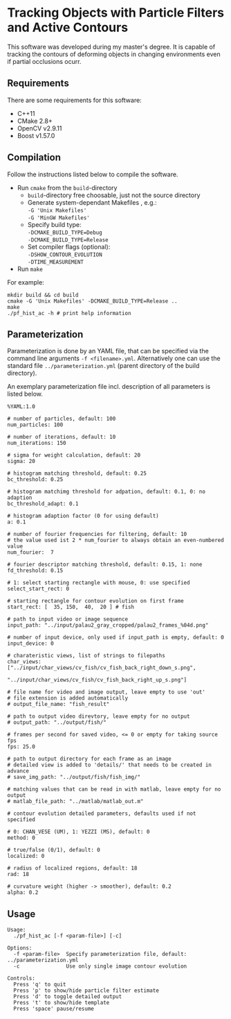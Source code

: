 # Tracking Objects with Particle Filters and Active Contours

This software was developed during my master's degree.
It is capable of tracking the contours of deforming objects in changing environments even if partial occlusions ocurr.

## Requirements

There are some requirements for this software:

* C++11
* CMake 2.8+
* OpenCV v2.9.11
* Boost v1.57.0

## Compilation

Follow the instructions listed below to compile the software.

* Run <code>cmake</code> from the <code>build</code>-directory 
    * <code>build</code>-directory free choosable, just not the source directory
    * Generate system-dependant Makefiles , e.g.:  
    <code>-G 'Unix Makefiles'</code>  
    <code>-G 'MinGW Makefiles'</code>
    * Specify build type:  
    <code>-DCMAKE_BUILD_TYPE=Debug</code>  
    <code>-DCMAKE_BUILD_TYPE=Release</code>
    * Set compiler flags (optional):  
    <code>-DSHOW_CONTOUR_EVOLUTION</code>  
    <code>-DTIME_MEASUREMENT</code>
* Run <code>make</code>

For example:

```
mkdir build && cd build
cmake -G 'Unix Makefiles' -DCMAKE_BUILD_TYPE=Release ..
make
./pf_hist_ac -h # print help information
```

## Parameterization

Parameterization is done by an YAML file, that can be specified via the command line arguments <code>-f \<filename\>.yml</code>.
Alternatively one can use the standard file <code>../parameterization.yml</code> (parent directory of the build directory).

An exemplary parameterization file incl. description of all parameters is listed below.

```
%YAML:1.0

# number of particles, default: 100
num_particles: 100

# number of iterations, default: 10
num_iterations: 150

# sigma for weight calculation, default: 20
sigma: 20

# histogram matching threshold, default: 0.25
bc_threshold: 0.25

# histogram matchimg threshold for adpation, default: 0.1, 0: no adaption
bc_threshold_adapt: 0.1

# histogram adaption factor (0 for using default)
a: 0.1

# number of fourier frequencies for filtering, default: 10
# the value used ist 2 * num_fourier to always obtain an even-numbered value
num_fourier:  7

# fourier descriptor matching threshold, default: 0.15, 1: none
fd_threshold: 0.15

# 1: select starting rectangle with mouse, 0: use specified
select_start_rect: 0

# starting rectangle for contour evolution on first frame
start_rect: [  35, 150,  40,  20 ] # fish

# path to input video or image sequence
input_path: "../input/palau2_gray_cropped/palau2_frames_%04d.png"

# number of input device, only used if input_path is empty, default: 0
input_device: 0

# charateristic views, list of strings to filepaths
char_views: ["../input/char_views/cv_fish/cv_fish_back_right_down_s.png",
             "../input/char_views/cv_fish/cv_fish_back_right_up_s.png"]

# file name for video and image output, leave empty to use 'out'
# file extension is added automatically
# output_file_name: "fish_result"

# path to output video direvtory, leave empty for no output
# output_path: "../output/fish/"

# frames per second for saved video, <= 0 or empty for taking source fps
fps: 25.0

# path to output directory for each frame as an image
# detailed view is added to 'details/' that needs to be created in advance
# save_img_path: "../output/fish/fish_img/"

# matching values that can be read in with matlab, leave empty for no output
# matlab_file_path: "../matlab/matlab_out.m"

# contour evolution detailed parameters, defaults used if not specified

# 0: CHAN_VESE (UM), 1: YEZZI (MS), default: 0
method: 0  

# true/false (0/1), default: 0               
localized: 0

# radius of localized regions, default: 18
rad: 18  

# curvature weight (higher -> smoother), default: 0.2
alpha: 0.2
```

## Usage

```
Usage:
  ./pf_hist_ac [-f <param-file>] [-c]

Options:
  -f <param-file>  Specify parameterization file, default: ../parameterization.yml
  -c               Use only single image contour evolution

Controls:
  Press 'q' to quit
  Press 'p' to show/hide particle filter estimate
  Press 'd' to toggle detailed output
  Press 't' to show/hide template
  Press 'space' pause/resume
```